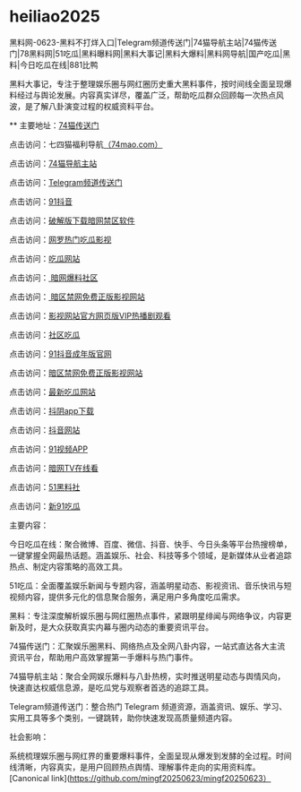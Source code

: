 # heiliao2025
黑料网-0623-黑料不打烊入口|Telegram频道传送门|74猫导航主站|74猫传送门|78黑料网|51吃瓜|黑料曝料网|黑料大事记|黑料大爆料|黑料网导航|国产吃瓜|黑料|今日吃瓜在线|881比鸭

黑料大事记，专注于整理娱乐圈与网红圈历史重大黑料事件，按时间线全面呈现爆料经过与舆论发展。内容真实详尽，覆盖广泛，帮助吃瓜群众回顾每一次热点风波，是了解八卦演变过程的权威资料平台。

** 主要地址：<a href="https://74mao.com/">74猫传送门</a>

点击访问：七四猫福利导航<a href="https://74mao.com/">（74mao.com）</a>

点击访问：<a href="https://74mao.com/">74猫导航主站</a>

点击访问：<a href="https://74mao.com/">Telegram频道传送门</a>

点击访问：<a href="https://dy7-14.pages.dev/">91抖音</a>

点击访问：<a href="https://aw6-05.pages.dev/">破解版下载暗网禁区软件</a>

点击访问：<a href="https://cg10-37.pages.dev/">网罗热门吃瓜影视</a>

点击访问：<a href="https://cg1-36.pages.dev/">吃瓜网站 </a>

点击访问：<a href="https://aw3-05.pages.dev/"> 暗网爆料社区</a>

点击访问：<a href="https://aw5-03.pages.dev/"> 暗区禁网免费正版影视网站</a>

点击访问：<a href="https://cg3-04.pages.dev/">影视网站官方网页版VIP热播剧观看</a>

点击访问：<a href="https://cg8-36.pages.dev/">社区吃瓜</a>

点击访问：<a href="https://dy2-14.pages.dev/">91抖音成年版官网</a>

点击访问：<a href="https://aw5-04.pages.dev/">暗区禁网免费正版影视网站</a>

点击访问：<a href="https://cg1-45.pages.dev/">最新吃瓜网站</a>

点击访问：<a href="https://dy6-09.pages.dev/">抖阴app下载</a>

点击访问：<a href="https://dy4-06.pages.dev/">抖音网站</a>

点击访问：<a href="https://hj-170.pages.dev/">91视频APP</a>

点击访问：<a href="https://aw9-19.pages.dev/">暗网TV在线看</a>

点击访问：<a href="https://hls-17.pages.dev/">51黑料社</a>

点击访问：<a href="https://91chiguazhongxin.pages.dev/">新91吃瓜</a>

主要内容：

今日吃瓜在线：聚合微博、百度、微信、抖音、快手、今日头条等平台热搜榜单，一键掌握全网最热话题。涵盖娱乐、社会、科技等多个领域，是新媒体从业者追踪热点、制定内容策略的高效工具。

51吃瓜：全面覆盖娱乐新闻与专题内容，涵盖明星动态、影视资讯、音乐快讯与短视频内容，提供多元化的信息聚合服务，满足用户多角度吃瓜需求。

黑料：专注深度解析娱乐圈与网红圈热点事件，紧跟明星绯闻与网络争议，内容更新及时，是大众获取真实内幕与圈内动态的重要资讯平台。

74猫传送门：汇聚娱乐圈黑料、网络热点及全网八卦内容，一站式直达各大主流资讯平台，帮助用户高效掌握第一手爆料与热门事件。

74猫导航主站：聚合全网娱乐爆料与八卦热榜，实时推送明星动态与舆情风向，快速直达权威信息源，是吃瓜党与观察者首选的追踪工具。

Telegram频道传送门：整合热门 Telegram 频道资源，涵盖资讯、娱乐、学习、实用工具等多个类别，一键跳转，助你快速发现高质量频道内容。

社会影响：

系统梳理娱乐圈与网红界的重要爆料事件，全面呈现从爆发到发酵的全过程。时间线清晰，内容真实，是用户回顾热点舆情、理解事件走向的实用资料库。
[Canonical link](https://github.com/mingf20250623/mingf20250623）
